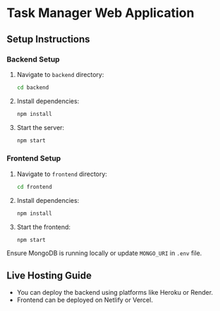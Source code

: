 # Task Manager Web Application

## Setup Instructions

### Backend Setup

1. Navigate to `backend` directory:
   ```sh
   cd backend
   ```
2. Install dependencies:
   ```sh
   npm install
   ```
3. Start the server:
   ```sh
   npm start
   ```

### Frontend Setup

1. Navigate to `frontend` directory:
   ```sh
   cd frontend
   ```
2. Install dependencies:
   ```sh
   npm install
   ```
3. Start the frontend:
   ```sh
   npm start
   ```

Ensure MongoDB is running locally or update `MONGO_URI` in `.env` file.

## Live Hosting Guide

- You can deploy the backend using platforms like Heroku or Render.
- Frontend can be deployed on Netlify or Vercel.
